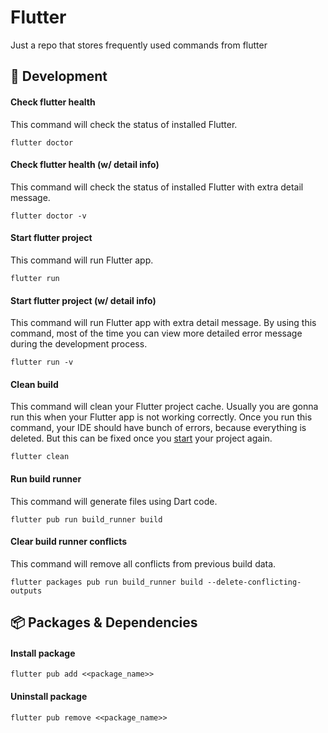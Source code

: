 # Flutter

Just a repo that stores frequently used commands from flutter

## 🚧 Development

#### Check flutter health

This command will check the status of installed Flutter.

```
flutter doctor
```

#### Check flutter health (w/ detail info)

This command will check the status of installed Flutter with extra detail message.

```
flutter doctor -v
```

#### Start flutter project

This command will run Flutter app.

```
flutter run
```

#### Start flutter project (w/ detail info)

This command will run Flutter app with extra detail message. By using this command, most of the time you can view more detailed error message during the development process.

```
flutter run -v
```

#### Clean build

This command will clean your Flutter project cache. Usually you are gonna run this when your Flutter app is not working correctly. Once you run this command, your IDE should have bunch of errors, because everything is deleted. But this can be fixed once you [start](#start-flutter-project) your project again.

```
flutter clean
```

#### Run build runner

This command will generate files using Dart code.
```
flutter pub run build_runner build              
```

#### Clear build runner conflicts 

This command will remove all conflicts from previous build data.
```
flutter packages pub run build_runner build --delete-conflicting-outputs          
```

## 📦 Packages & Dependencies

#### Install package

```
flutter pub add <<package_name>>
```

#### Uninstall package

```
flutter pub remove <<package_name>>
```
